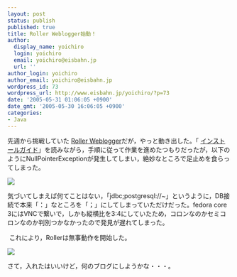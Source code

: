 ```yaml
---
layout: post
status: publish
published: true
title: Roller Weblogger始動！
author:
  display_name: yoichiro
  login: yoichiro
  email: yoichiro@eisbahn.jp
  url: ''
author_login: yoichiro
author_email: yoichiro@eisbahn.jp
wordpress_id: 73
wordpress_url: http://www.eisbahn.jp/yoichiro/?p=73
date: '2005-05-31 01:06:05 +0900'
date_gmt: '2005-05-30 16:06:05 +0900'
categories:
- Java
---
```


先週から挑戦していた
[Roller Weblogger](http://www.rollerweblogger.org/wiki/)だが，やっと動き出した。「
[インストールガイド](http://www.rollerweblogger.org/wiki/Wiki.jsp?page=UserGuide_JP)」を読みながら，手順に従って作業を進めたつもりだったが，以下のようにNullPointerExceptionが発生してしまい，絶妙なところで足止めを食らってしまった。

![](http://www.eisbahn.jp/yoichiro/images/399680.gif)

気づいてしまえば何てことはない，「jdbc;postgresql://~」というように，DB接続で本来「：」なところを「；」にしてしまっていただけだった。fedora core 3にはVNCで繋いで，しかも縦横比を3:4にしていたため，コロンなのかセミコロンなのか判別つかなかったので発見が遅れてしまった。

 これにより，Rollerは無事動作を開始した。

![](http://www.eisbahn.jp/yoichiro/images/407697.gif)

さて，入れたはいいけど，何のブログにしようかな・・・。
